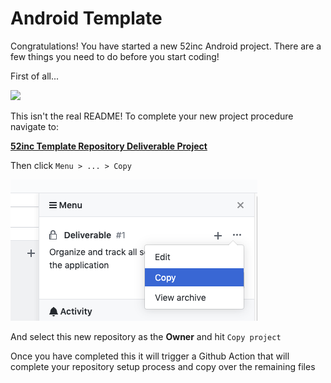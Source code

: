 # Android Template

Congratulations! You have started a new 52inc Android project. There are a few things you need to do before you start coding!

First of all...

![](https://media2.giphy.com/media/8McNH1aXZnVyE/giphy.gif)

This isn't the real README! To complete your new project procedure navigate to:


**[52inc Template Repository Deliverable Project](https://github.com/52inc/company-template/projects/1)**


Then click `Menu > ... > Copy` 

![](.github/copy_project.png)

And select this new repository as the **Owner** and hit `Copy project`

Once you have completed this it will trigger a Github Action that will complete your repository setup process and copy over the remaining files
